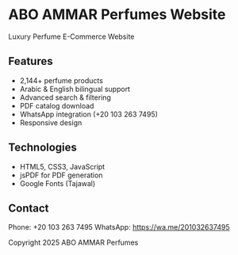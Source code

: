 # ABO AMMAR Perfumes Website

Luxury Perfume E-Commerce Website

## Features
- 2,144+ perfume products
- Arabic & English bilingual support
- Advanced search & filtering
- PDF catalog download
- WhatsApp integration (+20 103 263 7495)
- Responsive design

## Technologies
- HTML5, CSS3, JavaScript
- jsPDF for PDF generation
- Google Fonts (Tajawal)

## Contact
Phone: +20 103 263 7495
WhatsApp: https://wa.me/201032637495

Copyright 2025 ABO AMMAR Perfumes
